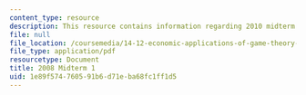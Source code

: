 ```yaml
---
content_type: resource
description: This resource contains information regarding 2010 midterm 1.
file: null
file_location: /coursemedia/14-12-economic-applications-of-game-theory-fall-2012/1e89f574760591b6d71eba68fc1ff1d5_MIT14_12F12_midterm1_2010.pdf
file_type: application/pdf
resourcetype: Document
title: 2008 Midterm 1
uid: 1e89f574-7605-91b6-d71e-ba68fc1ff1d5
---
```

